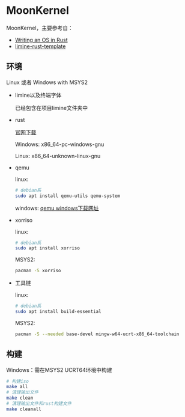 # MoonKernel

MoonKernel，主要参考自：

- [Writing an OS in Rust](https://os.phil-opp.com/zh-CN/)
- [limine-rust-template](https://github.com/jasondyoungberg/limine-rust-template)

## 环境

Linux 或者 Windows with MSYS2

- limine以及终端字体

  已经包含在项目limine文件夹中

- rust

  [官网下载](https://www.rust-lang.org/zh-CN/tools/install)

  Windows: x86_64-pc-windows-gnu

  Linux: x86_64-unknown-linux-gnu

- qemu

  linux:

  ```bash
  # debian系
  sudo apt install qemu-utils qemu-system
  ```

  windows: [qemu windows下载网址](https://www.qemu.org/download/#windows)

- xorriso

  linux:

  ```bash
  # debian系
  sudo apt install xorriso
  ```

  MSYS2:

  ```bash
  pacman -S xorriso
  ```

- 工具链

  linux:

  ```bash
  # debian系
  sudo apt install build-essential
  ```

  MSYS2:

  ```bash
  pacman -S --needed base-devel mingw-w64-ucrt-x86_64-toolchain
  ```

## 构建

Windows：需在MSYS2 UCRT64环境中构建

```bash
# 构建iso
make all
# 清理输出文件
make clean
# 清理输出文件和rust构建文件
make cleanall
```
